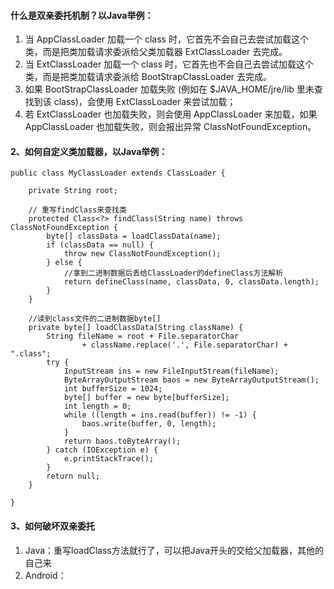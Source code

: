 

#### 什么是双亲委托机制？以Java举例：

1. 当 AppClassLoader 加载一个 class 时，它首先不会自己去尝试加载这个类，而是把类加载请求委派给父类加载器 ExtClassLoader 去完成。
2. 当 ExtClassLoader 加载一个 class 时，它首先也不会自己去尝试加载这个类，而是把类加载请求委派给 BootStrapClassLoader 去完成。
3. 如果 BootStrapClassLoader 加载失败 (例如在 $JAVA_HOME/jre/lib 里未查找到该 class)，会使用 ExtClassLoader 来尝试加载；
4. 若 ExtClassLoader 也加载失败，则会使用 AppClassLoader 来加载，如果 AppClassLoader 也加载失败，则会报出异常 ClassNotFoundException。


#### 2、如何自定义类加载器，以Java举例：

```
public class MyClassLoader extends ClassLoader {

    private String root;

    // 重写findClass来查找类
    protected Class<?> findClass(String name) throws ClassNotFoundException {
        byte[] classData = loadClassData(name);
        if (classData == null) {
            throw new ClassNotFoundException();
        } else {
            //拿到二进制数据后丢给ClassLoader的defineClass方法解析
            return defineClass(name, classData, 0, classData.length);
        }
    }

    //读到class文件的二进制数据byte[]
    private byte[] loadClassData(String className) {
        String fileName = root + File.separatorChar
                + className.replace('.', File.separatorChar) + ".class";
        try {
            InputStream ins = new FileInputStream(fileName);
            ByteArrayOutputStream baos = new ByteArrayOutputStream();
            int bufferSize = 1024;
            byte[] buffer = new byte[bufferSize];
            int length = 0;
            while ((length = ins.read(buffer)) != -1) {
                baos.write(buffer, 0, length);
            }
            return baos.toByteArray();
        } catch (IOException e) {
            e.printStackTrace();
        }
        return null;
    }

}
```

#### 3、如何破坏双亲委托

1. Java：重写loadClass方法就行了，可以把Java开头的交给父加载器，其他的自己来
2. Android：

